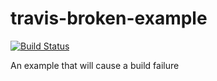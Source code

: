 # travis-broken-example
[![Build Status](https://travis-ci.org/Tetr4/travis-broken-example.svg?branch=master)](https://travis-ci.org/Tetr4/travis-broken-example)

An example that will cause a build failure
